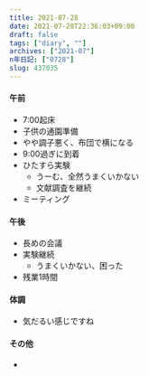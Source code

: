 ```yaml
---
title: 2021-07-28
date: 2021-07-28T22:36:03+09:00
draft: false
tags: ["diary", ""]
archives: ["2021-07"]
n年日記: ["0728"]
slug: 437035
---
```

#### 午前
- 7:00起床
- 子供の通園準備
- やや調子悪く、布団で横になる
- 9:00過ぎに到着
- ひたすら実験
  - うーむ、全然うまくいかない
  - 文献調査を継続
- ミーティング
#### 午後
- 長めの会議
- 実験継続
  - うまくいかない、困った
- 残業1時間
#### 体調
- 気だるい感じですね
#### その他
- 